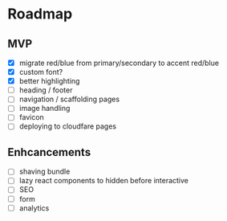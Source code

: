 # Roadmap

## MVP

- [x] migrate red/blue from primary/secondary to accent red/blue
- [x] custom font?
- [x] better highlighting
- [ ] heading / footer
- [ ] navigation / scaffolding pages
- [ ] image handling
- [ ] favicon
- [ ] deploying to cloudfare pages

## Enhcancements

- [ ] shaving bundle
- [ ] lazy react components to hidden before interactive
- [ ] SEO
- [ ] form
- [ ] analytics
